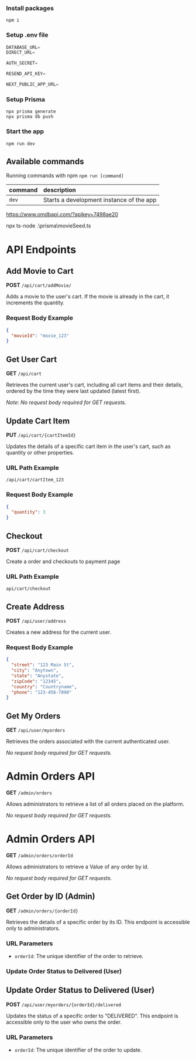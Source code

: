 ### Install packages

```shell
npm i
```

### Setup .env file


```js
DATABASE_URL=
DIRECT_URL=

AUTH_SECRET=

RESEND_API_KEY=

NEXT_PUBLIC_APP_URL=
```

### Setup Prisma
```shell
npx prisma generate
npx prisma db push
```

### Start the app

```shell
npm run dev
```

## Available commands

Running commands with npm `npm run [command]`

| command         | description                              |
| :-------------- | :--------------------------------------- |
| `dev`           | Starts a development instance of the app |




https://www.omdbapi.com/?apikey=7498ae20

npx ts-node .\prisma\movieSeed.ts


# API Endpoints

## Add Movie to Cart

**POST** `/api/cart/addMovie/`

Adds a movie to the user's cart. If the movie is already in the cart, it increments the quantity.

### Request Body Example

```json
{
  "movieId": "movie_123"
}
```


## Get User Cart

**GET** `/api/cart`

Retrieves the current user's cart, including all cart items and their details, ordered by the time they were last updated (latest first).

*Note: No request body required for GET requests.*



## Update Cart Item

**PUT** `/api/cart/{cartItemId}`

Updates the details of a specific cart item in the user's cart, such as quantity or other properties.

### URL Path Example
`/api/cart/cartItem_123`

### Request Body Example
```json
{
  "quantity": 3
}
```

## Checkout

**POST** `/api/cart/checkout`

Create a order and checkouts to payment page 

### URL Path Example
`api/cart/checkout`


## Create Address

**POST** `/api/user/address`

Creates a new address for the current user.

### Request Body Example
```json
{
  "street": "123 Main St",
  "city": "Anytown",
  "state": "Anystate",
  "zipCode": "12345",
  "country": "Countryname",
  "phone": "123-456-7890"
}
```

## Get My Orders

**GET** `/api/user/myorders`

Retrieves the orders associated with the current authenticated user.

*No request body required for GET requests.*


# Admin Orders API

**GET** `/admin/orders`

Allows administrators to retrieve a list of all orders placed on the platform.

*No request body required for GET requests.*

# Admin Orders API

**GET** `/admin/orders/orderId`

Allows administrators to retrieve a Value of any order by id.

*No request body required for GET requests.*


## Get Order by ID (Admin)

**GET** `/admin/orders/{orderId}`

Retrieves the details of a specific order by its ID. This endpoint is accessible only to administrators.

### URL Parameters

- `orderId`: The unique identifier of the order to retrieve.



### Update Order Status to Delivered (User)

## Update Order Status to Delivered (User)

**POST** `/api/user/myorders/{orderId}/delivered`

Updates the status of a specific order to "DELIVERED". This endpoint is accessible only to the user who owns the order.

### URL Parameters

- `orderId`: The unique identifier of the order to update.

